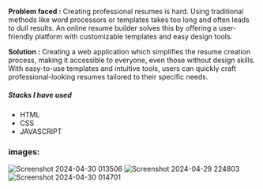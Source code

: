 **Problem faced :** Creating professional resumes is hard. Using traditional methods like word processors or templates takes too long and often leads to dull results. 
                    An online resume builder solves this by offering a user-friendly platform with customizable templates and easy design tools.

**Solution :**  Creating a web application which simplifies the resume creation process, making it accessible to everyone, even those without design skills. With easy-to-use templates and intuitive tools, 
                users can quickly craft professional-looking resumes tailored to their specific needs.
##### Stacks I have used

* HTML
* CSS
* JAVASCRIPT

### images:

![Screenshot 2024-04-30 013506](https://github.com/Sabarnika/resume-builder/assets/98590604/c59a4efd-a32e-4de6-8c9c-00b862f2837d)
![Screenshot 2024-04-29 224803](https://github.com/Sabarnika/resume-builder/assets/98590604/4e1fe95e-2db1-4d58-8ae4-0605c8d15da4)
![Screenshot 2024-04-30 014701](https://github.com/Sabarnika/resume-builder/assets/98590604/74a7d56c-d282-4a1d-b9be-bf4c461e2b62)



             
